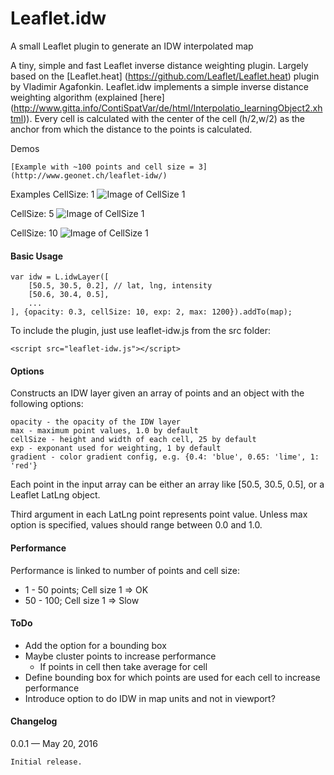 # Leaflet.idw
A small Leaflet plugin to generate an IDW interpolated map

A tiny, simple and fast Leaflet inverse distance weighting plugin. Largely based on the [Leaflet.heat] (https://github.com/Leaflet/Leaflet.heat) plugin by Vladimir Agafonkin.
Leaflet.idw implements a simple inverse distance weighting algorithm (explained [here] (http://www.gitta.info/ContiSpatVar/de/html/Interpolatio_learningObject2.xhtml)). Every cell is calculated with the center of the cell (h/2,w/2) as the anchor from which the distance to the points is calculated.

Demos

    [Example with ~100 points and cell size = 3](http://www.geonet.ch/leaflet-idw/)
    
Examples
CellSize: 1
![Image of CellSize 1](https://github.com/JoranBeaufort/Leaflet.idw/blob/master/example/Example-1px.png)

CellSize: 5
![Image of CellSize 1](https://github.com/JoranBeaufort/Leaflet.idw/blob/master/example/Example-5px.png)

CellSize: 10
![Image of CellSize 1](https://github.com/JoranBeaufort/Leaflet.idw/blob/master/example/Example-10px.png)

#### Basic Usage

```
var idw = L.idwLayer([
    [50.5, 30.5, 0.2], // lat, lng, intensity
    [50.6, 30.4, 0.5],
    ...
], {opacity: 0.3, cellSize: 10, exp: 2, max: 1200}).addTo(map);
```

To include the plugin, just use leaflet-idw.js from the src folder:

```<script src="leaflet-idw.js"></script>```

#### Options

Constructs an IDW layer given an array of points and an object with the following options:

    opacity - the opacity of the IDW layer
    max - maximum point values, 1.0 by default
    cellSize - height and width of each cell, 25 by default
    exp - exponant used for weighting, 1 by default
    gradient - color gradient config, e.g. {0.4: 'blue', 0.65: 'lime', 1: 'red'}

Each point in the input array can be either an array like [50.5, 30.5, 0.5], or a Leaflet LatLng object.

Third argument in each LatLng point represents point value. Unless max option is specified, values should range between 0.0 and 1.0.

#### Performance

Performance is linked to number of points and cell size:
* 1 - 50 points; Cell size 1 => OK
* 50 - 100; Cell size 1 => Slow

#### ToDo
* Add the option for a bounding box
* Maybe cluster points to increase performance
  * If points in cell then take average for cell
* Define bounding box for which points are used for each cell to increase performance
* Introduce option to do IDW in map units and not in viewport?

#### Changelog

0.0.1 — May 20, 2016

    Initial release.
